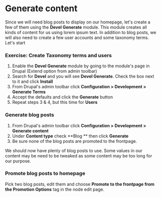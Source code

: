 # Generate content

Since we will need blog posts to display on our homepage, let's create a few of them using the **Devel Generate** module.  This module creates all kinds of content for us using lorem ipsum text.  In addition to blog posts, we will also need to create a few user accounts and some taxonomy terms.  Let's start

### Exercise: Create Taxonomy terms and users

1. Enable the **Devel Generate** module by going to the module's page in Drupal (Extend option from admin toolbar)
2. Search for **Devel** and you will see **Devel Generate**.  Check the box next to it and click **Install**
3. From Drupal's admin toolbar click **Configuration > Development > Generate Terms**
4. Accept the defaults and click the **Generate** button
5. Repeat steps 3 & 4, but this time for **Users**

### **Generate blog posts**

1. From Drupal's admin toolbar click **Configuration > Development > Generate content**
2. Under **Content type** check **Blog ** then click **Generate**
3. Be sure none of the blog posts are promoted to the frontpage.

We should now have plenty of blog posts to use.  Some values in our content may be need to be tweaked as some content may be too long for our purpose.

### Promote blog posts to homepage

Pick two blog posts, edit them and choose **Promote to the frontpage **from the** Promotion Options** tag in the node edit page.
